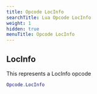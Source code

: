```yaml
---
title: Opcode LocInfo
searchTitle: Lua Opcode LocInfo
weight: 1
hidden: true
menuTitle: Opcode LocInfo
---
```

## LocInfo

This represents a LocInfo opcode
```lua
Opcode.LocInfo
```